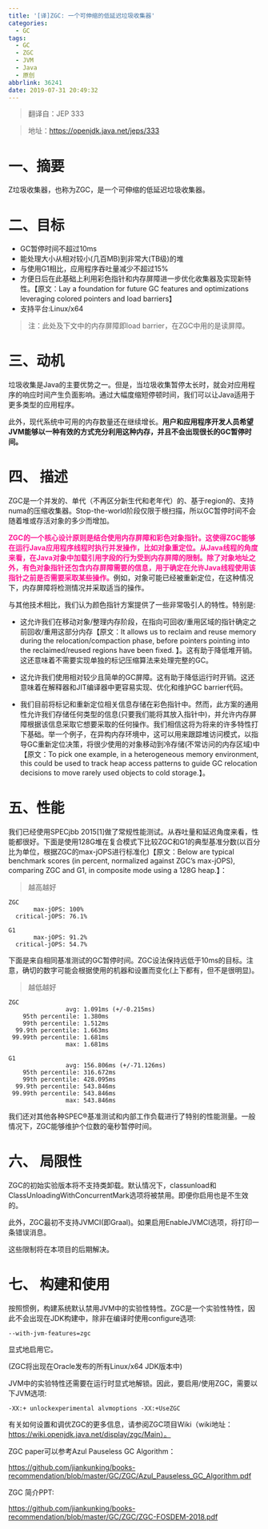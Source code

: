 ```yaml
---
title: '[译]ZGC: 一个可伸缩的低延迟垃圾收集器'
categories:
  - GC
tags:
  - GC
  - ZGC
  - JVM
  - Java
  - 原创
abbrlink: 36241
date: 2019-07-31 20:49:32
---
```


> 翻译自：JEP 333

<!-- more -->

> 地址：https://openjdk.java.net/jeps/333

# 一、摘要
Z垃圾收集器，也称为ZGC，是一个可伸缩的低延迟垃圾收集器。

# 二、目标

* GC暂停时间不超过10ms
* 能处理大小从相对较小(几百MB)到非常大(TB级)的堆
* 与使用G1相比，应用程序吞吐量减少不超过15%
* 方便日后在此基础上利用彩色指针和内存屏障进一步优化收集器及实现新特性。【原文：Lay a foundation for future GC features and optimizations leveraging colored pointers and load barriers】
* 支持平台:Linux/x64

> 注：此处及下文中的内存屏障即load barrier，在ZGC中用的是读屏障。


# 三、动机

垃圾收集是Java的主要优势之一。但是，当垃圾收集暂停太长时，就会对应用程序的响应时间产生负面影响。通过大幅度缩短停顿时间，我们可以让Java适用于更多类型的应用程序。

此外，现代系统中可用的内存数量还在继续增长。**用户和应用程序开发人员希望JVM能够以一种有效的方式充分利用这种内存，并且不会出现很长的GC暂停时间。**

# 四、 描述

ZGC是一个并发的、单代（不再区分新生代和老年代）的、基于region的、支持numa的压缩收集器。Stop-the-world阶段仅限于根扫描，所以GC暂停时间不会随着堆或存活对象的多少而增加。

<font color=DeepPink>**ZGC的一个核心设计原则是结合使用内存屏障和彩色对象指针。这使得ZGC能够在运行Java应用程序线程时执行并发操作，比如对象重定位。从Java线程的角度来看，在Java对象中加载引用字段的行为受到内存屏障的限制。除了对象地址之外，有色对象指针还包含内存屏障需要的信息，用于确定在允许Java线程使用该指针之前是否需要采取某些操作。**</font>例如，对象可能已经被重新定位，在这种情况下，内存屏障将检测情况并采取适当的操作。

与其他技术相比，我们认为颜色指针方案提供了一些非常吸引人的特性。特别是:
* 这允许我们在移动对象/整理内存阶段，在指向可回收/重用区域的指针确定之前回收/重用这部分内存【原文：It allows us to reclaim and reuse memory during the relocation/compaction phase, before pointers pointing into the reclaimed/reused regions have been fixed. 】。这有助于降低堆开销。这还意味着不需要实现单独的标记压缩算法来处理完整的GC。

* 这允许我们使用相对较少且简单的GC屏障。这有助于降低运行时开销。这还意味着在解释器和JIT编译器中更容易实现、优化和维护GC barrier代码。

* 我们目前将标记和重新定位相关信息存储在彩色指针中。然而，此方案的通用性允许我们存储任何类型的信息(只要我们能将其放入指针中)，并允许内存屏障根据该信息采取它想要采取的任何操作。我们相信这将为将来的许多特性打下基础。举一个例子，在异构内存环境中，这可以用来跟踪堆访问模式，以指导GC重新定位决策，将很少使用的对象移动到冷存储(不常访问的内存区域)中【原文：To pick one example, in a heterogeneous memory environment, this could be used to track heap access patterns to guide GC relocation decisions to move rarely used objects to cold storage.】。

# 五、性能

我们已经使用SPECjbb 2015[1]做了常规性能测试。从吞吐量和延迟角度来看，性能都很好。下面是使用128G堆在复合模式下比较ZGC和G1的典型基准分数(以百分比为单位，根据ZGC的max-jOPS进行标准化)【原文：Below are typical benchmark scores (in percent, normalized against ZGC’s max-jOPS), comparing ZGC and G1, in composite mode using a 128G heap.】：
>越高越好
```
ZGC
       max-jOPS: 100%
  critical-jOPS: 76.1%

G1
       max-jOPS: 91.2%
  critical-jOPS: 54.7%
```
下面是来自相同基准测试的GC暂停时间。ZGC设法保持远低于10ms的目标。注意，确切的数字可能会根据使用的机器和设置而变化(上下都有，但不是很明显)。
> 越低越好
```
ZGC
                avg: 1.091ms (+/-0.215ms)
    95th percentile: 1.380ms
    99th percentile: 1.512ms
  99.9th percentile: 1.663ms
 99.99th percentile: 1.681ms
                max: 1.681ms

G1
                avg: 156.806ms (+/-71.126ms)
    95th percentile: 316.672ms
    99th percentile: 428.095ms
  99.9th percentile: 543.846ms
 99.99th percentile: 543.846ms
                max: 543.846ms
```
我们还对其他各种SPEC®基准测试和内部工作负载进行了特别的性能测量。一般情况下，ZGC能够维护个位数的毫秒暂停时间。

# 六、 局限性

ZGC的初始实验版本将不支持类卸载。默认情况下，classunload和ClassUnloadingWithConcurrentMark选项将被禁用。即便你启用也是不生效的。

此外，ZGC最初不支持JVMCI(即Graal)。如果启用EnableJVMCI选项，将打印一条错误消息。

这些限制将在本项目的后期解决。

# 七、 构建和使用

按照惯例，构建系统默认禁用JVM中的实验性特性。ZGC是一个实验性特性，因此不会出现在JDK构建中，除非在编译时使用configure选项:
```
--with-jvm-features=zgc
```
显式地启用它。

(ZGC将出现在Oracle发布的所有Linux/x64 JDK版本中)

JVM中的实验特性还需要在运行时显式地解锁。因此，要启用/使用ZGC，需要以下JVM选项:
```
-XX:+ unlockexperimental alvmoptions -XX:+UseZGC
```
有关如何设置和调优ZGC的更多信息，请参阅ZGC项目Wiki（wiki地址：https://wiki.openjdk.java.net/display/zgc/Main）。

ZGC paper可以参考Azul Pauseless GC Algorithm：

https://github.com/jiankunking/books-recommendation/blob/master/GC/ZGC/Azul_Pauseless_GC_Algorithm.pdf

ZGC 简介PPT:

https://github.com/jiankunking/books-recommendation/blob/master/GC/ZGC/ZGC-FOSDEM-2018.pdf